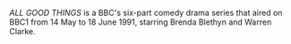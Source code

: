 _ALL GOOD THINGS_ is a BBC's six-part comedy drama series that aired on BBC1 from 14 May to 18 June 1991, starring Brenda Blethyn and Warren Clarke.
